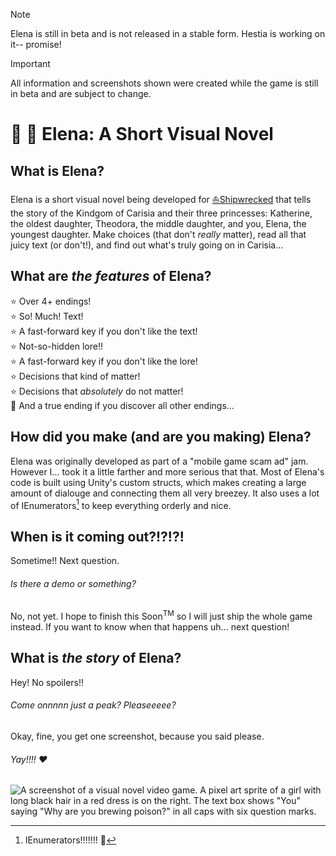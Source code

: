 > [!NOTE]
> Elena is still in beta and is not released in a stable form. Hestia is working on it-- promise!

> [!IMPORTANT]
> All information and screenshots shown were created while the game is still in beta and are subject to change.

# :european_castle: :book: Elena: A Short Visual Novel

## What is Elena?

Elena is a short visual novel being developed for [⛵Shipwrecked](https://shipwrecked.hackclub.com/) that tells the story of the Kindgom of Carisia and their three princesses: Katherine, the oldest daughter, Theodora, the middle daughter, and you, Elena, the youngest daughter. Make choices (that don't *really* matter), read all that juicy text (or don't!), and find out what's truly going on in Carisia...

## What are *the features* of Elena?

⭐ Over 4+ endings!  
⭐ So! Much! Text!  
⭐ A fast-forward key if you don't like the text!  
⭐ Not-so-hidden lore!!  
⭐ A fast-forward key if you don't like the lore!    
⭐ Decisions that kind of matter!  
⭐ Decisions that *absolutely* do not matter!  
🌟 And a true ending if you discover all other endings...  

## How did you make (and are you making) Elena?

Elena was originally developed as part of a "mobile game scam ad" jam. However I... took it a little farther and more serious that that. Most of Elena's code is built using Unity's custom structs, which makes creating a large amount of dialouge and connecting them all very breezey. It also uses a lot of IEnumerators[^1] to keep everything orderly and nice.

## When is it coming out?!?!?!

Sometime!! Next question.

###### Is there a demo or something?

No, not yet. I hope to finish this Soon<sup>TM</sup> so I will just ship the whole game instead. If you want to know when that happens uh... next question!

## What is *the story* of Elena?

Hey! No spoilers!!

###### Come onnnnn just a peak? Pleaseeeee?

Okay, fine, you get one screenshot, because you said please.

###### Yay!!!! ♥

![A screenshot of a visual novel video game. A pixel art sprite of a girl with long black hair in a red dress is on the right. The text box shows "You" saying "Why are you brewing poison?" in all caps with six question marks.](https://github.com/user-attachments/assets/d2f5c725-3283-4835-96f0-f6e6261c384b)



[^1]: IEnumerators!!!!!!! 🫶
